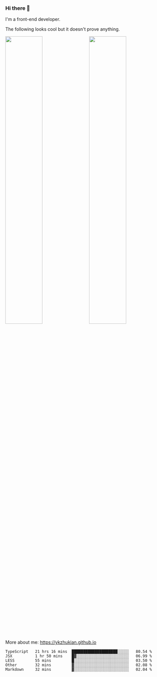### Hi there 👋

I'm a front-end developer.

The following looks cool but it doesn't prove anything.

[<img align="right" width="48%" src="https://github-readme-stats.vercel.app/api?username=ykzhukian&show_icons=true&theme=dracula">](https://github.com/anuraghazra/github-readme-stats)

[<img width="48%" src="https://github-readme-stats.vercel.app/api/top-langs/?username=ykzhukian&layout=compact&theme=dracula">](https://github.com/anuraghazra/github-readme-stats)

More about me: 
https://ykzhukian.github.io

<!--START_SECTION:waka-->
```text
TypeScript   21 hrs 16 mins  ████████████████████░░░░░   80.54 % 
JSX          1 hr 50 mins    █▓░░░░░░░░░░░░░░░░░░░░░░░   06.99 % 
LESS         55 mins         █░░░░░░░░░░░░░░░░░░░░░░░░   03.50 % 
Other        32 mins         ▓░░░░░░░░░░░░░░░░░░░░░░░░   02.08 % 
Markdown     32 mins         ▓░░░░░░░░░░░░░░░░░░░░░░░░   02.04 % 
```
<!--END_SECTION:waka-->

